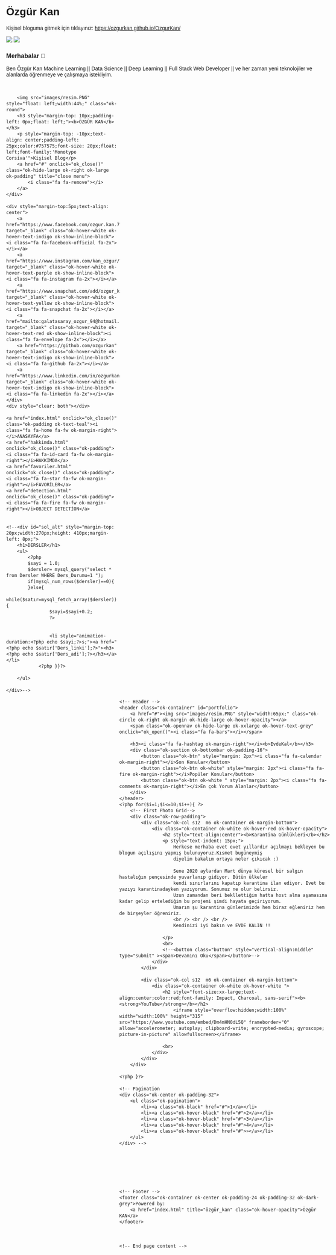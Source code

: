# Özgür Kan

Kişisel bloguma gitmek için tıklayınız: https://ozgurkan.github.io/OzgurKan/


<img src="https://media.giphy.com/media/p4NLw3I4U0idi/giphy.gif" width="300"> <img src= "https://media.giphy.com/media/26tn33aiTi1jkl6H6/giphy.gif" width = "300">

### Merhabalar 👋
 Ben Özgür Kan  Machine Learning || Data Science || Deep Learning || Full Stack Web Developer || ve her zaman yeni teknolojiler ve alanlarda öğrenmeye ve çalışmaya istekliyim.
 
 
<!DOCTYPE html>
<html>
<title>ÖZGÜR KAN</title>
<link rel="icon" href="images/favicon.ico" type="image/gif" sizes="16x16"><!--Site favicon -->
<meta charset="UTF-8">
<meta name="viewport" content="width=device-width, initial-scale=1">
<link href="css/ok.css" rel="stylesheet" type="text/css" />
<link rel="stylesheet" href="images/icons/font-awesome-4.7.0/css/font-awesome.min.css">

<style>
    /* latin-ext */
    @font-face {
        font-family: 'Raleway';
        font-style: normal;
        font-weight: 400;
        src: local('Raleway'), local('Raleway-Regular'), url(https://fonts.gstatic.com/s/raleway/v11/yQiAaD56cjx1AooMTSghGfY6323mHUZFJMgTvxaG2iE.woff2) format('woff2');
        unicode-range: U+0100-024F, U+1E00-1EFF, U+20A0-20AB, U+20AD-20CF, U+2C60-2C7F, U+A720-A7FF;
    }
    /* latin */
    @font-face {
        font-family: 'Raleway';
        font-style: normal;
        font-weight: 400;
        src: local('Raleway'), local('Raleway-Regular'), url(https://fonts.gstatic.com/s/raleway/v11/0dTEPzkLWceF7z0koJaX1A.woff2) format('woff2');
        unicode-range: U+0000-00FF, U+0131, U+0152-0153, U+02C6, U+02DA, U+02DC, U+2000-206F, U+2074, U+20AC, U+2212, U+2215;
    }

    body,h1,h2,h3,h4,h5,h6 {font-family: "Raleway", sans-serif}
    .ok-sidenav a,.ok-sidenav h4 {font-weight:bold}


</style>
<body class="ok-light-grey ok-content" style="max-width:2560px">

<!-- Sidenav/menu -->
<nav class="ok-sidenav ok-collapse ok-white ok-animate-left" style="z-index:3;width:300px;" id="mySidenav"><br>
    <div  class="ok-container">

        <img src="images/resim.PNG" style="float: left;width:44%;" class="ok-round">
        <h3 style="margin-top: 10px;padding-left: 0px;float: left;"><b>ÖZGÜR KAN</b></h3>
        <p style="margin-top: -10px;text-align: center;padding-left: 25px;color:#757575;font-size: 20px;float: left;font-family:'Monotype Corsiva'">Kişisel Blog</p>
        <a href="#" onclick="ok_close()" class="ok-hide-large ok-right ok-large ok-padding" title="close menu">
            <i class="fa fa-remove"></i>
        </a>
    </div>

    <div style="margin-top:5px;text-align: center">
        <a href="https://www.facebook.com/ozgur.kan.7" target="_blank" class="ok-hover-white ok-hover-text-indigo ok-show-inline-block"><i class="fa fa-facebook-official fa-2x"></i></a>
        <a href="https://www.instagram.com/kan_ozgur/"  target="_blank" class="ok-hover-white ok-hover-text-purple ok-show-inline-block"><i class="fa fa-instagram fa-2x"></i></a>
        <a href="https://www.snapchat.com/add/ozgur_kan" target="_blank" class="ok-hover-white ok-hover-text-yellow ok-show-inline-block"><i class="fa fa-snapchat fa-2x"></i></a>
        <a href="mailto:galatasaray_ozgur_94@hotmail.com" target="_blank" class="ok-hover-white ok-hover-text-red ok-show-inline-block"><i class="fa fa-envelope fa-2x"></i></a>
        <a href="https://github.com/ozgurkan" target="_blank" class="ok-hover-white ok-hover-text-indigo ok-show-inline-block"><i class="fa fa-github fa-2x"></i></a>
        <a href="https://www.linkedin.com/in/ozgurkan/" target="_blank" class="ok-hover-white ok-hover-text-indigo ok-show-inline-block"><i class="fa fa-linkedin fa-2x"></i></a>
    </div>
    <div style="clear: both"></div>

    <a href="index.html" onclick="ok_close()" class="ok-padding ok-text-teal"><i class="fa fa-home fa-fw ok-margin-right"></i>ANASAYFA</a>
    <a href="hakkimda.html" onclick="ok_close()" class="ok-padding"><i class="fa fa-id-card fa-fw ok-margin-right"></i>HAKKIMDA</a>
    <a href="favoriler.html" onclick="ok_close()" class="ok-padding"><i class="fa fa-star fa-fw ok-margin-right"></i>FAVORİLER</a>
    <a href="detection.html" onclick="ok_close()" class="ok-padding"><i class="fa fa-fire fa-fw ok-margin-right"></i>OBJECT DETECTİON</a>


    <!--<div id="sol_alt" style="margin-top: 20px;width:270px;height: 410px;margin-left: 8px;">
        <h1>DERSLER</h1>
        <ul>
            <?php
            $sayi = 1.0;
            $dersler= mysql_query("select * from Dersler WHERE Ders_Durumu=1 ");
            if(mysql_num_rows($dersler)==0){
            }else{
                while($satır=mysql_fetch_array($dersler)){
                    $sayi=$sayi+0.2;
                    ?>


                    <li style="animation-duration:<?php echo $sayi;?>s;"><a href="<?php echo $satır['Ders_linki'];?>"><h3><?php echo $satır['Ders_adi'];?></h3></a></li>
                <?php }}?>

        </ul>
    
    </div>-->

</nav>

<!-- Overlay effect when opening sidenav on small screens-->
<div class="ok-overlay ok-hide-large ok-animate-opacity" onclick="ok_close()" style="cursor:pointer" title="close side menu" id="myOverlay"></div>

<!-- !PAGE CONTENT! -->
<div class="ok-main" style="margin-left:300px">

    <!-- Header -->
    <header class="ok-container" id="portfolio">
        <a href="#"><img src="images/resim.PNG" style="width:65px;" class="ok-circle ok-right ok-margin ok-hide-large ok-hover-opacity"></a>
        <span class="ok-opennav ok-hide-large ok-xxlarge ok-hover-text-grey" onclick="ok_open()"><i class="fa fa-bars"></i></span>

        <h3><i class="fa fa-hashtag ok-margin-right"></i><b>EvdeKal</b></h3>
        <div class="ok-section ok-bottombar ok-padding-16">
            <button class="ok-btn" style="margin: 2px"><i class="fa fa-calendar ok-margin-right"></i>Son Konular</button>
            <button class="ok-btn ok-white" style="margin: 2px"><i class="fa fa-fire ok-margin-right"></i>Popüler Konular</button>
            <button class="ok-btn ok-white " style="margin: 2px"><i class="fa fa-comments ok-margin-right"></i>En çok Yorum Alanlar</button>
        </div>
    </header>
    <?php for($i=1;$i<=10;$i++){ ?>
        <!-- First Photo Grid-->
        <div class="ok-row-padding">
            <div class="ok-col s12  m6 ok-container ok-margin-bottom">
                <div class="ok-container ok-white ok-hover-red ok-hover-opacity">
                    <h2 style="text-align:center"><b>Karantina Günlükleri</b></h2>
                    <p style="text-indent: 15px;">
                        Herkese merhaba evet evet yıllardır açılmayı bekleyen bu blogun açılışını yapmış bulunuyoruz.Kısmet bugüneymiş
                        diyelim bakalım ortaya neler çıkıcak :)
                        
                        Sene 2020 aylardan Mart dünya küresel bir salgın hastalığın pençesinde yuvarlanıp gidiyor. Bütün ülkeler 
                        kendi sınırlarını kapatıp karantina ilan ediyor. Evet bu yazıyı karantinadayken yazıyorum. Sonumuz ne olur belirsiz.
                        Uzun zamandan beri bekllettiğim hatta host alma aşamasına kadar gelip ertelediğim bu projemi şimdi hayata geçiriyorum.
                        Umarım şu karantina günlerimizde hem biraz eğleniriz hem de birşeyler öğreniriz.
                        <br /> <br /> <br />
                        Kendinizi iyi bakın ve EVDE KALIN !!
                        
                    </p>
                    <br>
                    <!--<button class="button" style="vertical-align:middle" type="submit" ><span>Devamını Oku</span></button>-->
                </div>
            </div>

            <div class="ok-col s12  m6 ok-container ok-margin-bottom">
                <div class="ok-container ok-white ok-hover-white ">
                    <h2 style="font-size:xx-large;text-align:center;color:red;font-family: Impact, Charcoal, sans-serif"><b><strong>YouTube</strong></b></h2>                                            
                        <iframe style="overflow:hidden;width:100%" width="width:100%" height="315" src="https://www.youtube.com/embed/Dm4mHN0dL5Q" frameborder="0" allow="accelerometer; autoplay; clipboard-write; encrypted-media; gyroscope; picture-in-picture" allowfullscreen></iframe>
                    
                    <br>                    
                </div>
            </div>
        </div>

    <?php }?>

    <!-- Pagination
    <div class="ok-center ok-padding-32">
        <ul class="ok-pagination">
            <li><a class="ok-black" href="#">1</a></li>
            <li><a class="ok-hover-black" href="#">2</a></li>
            <li><a class="ok-hover-black" href="#">3</a></li>
            <li><a class="ok-hover-black" href="#">4</a></li>
            <li><a class="ok-hover-black" href="#">»</a></li>
        </ul>
    </div> -->







    <!-- Footer -->
    <footer class="ok-container ok-center ok-padding-24 ok-padding-32 ok-dark-grey">Powered by:
        <a href="index.html" title="özgür_kan" class="ok-hover-opacity">Özgür KAN</a>
    </footer>



    <!-- End page content -->
</div>

<script>
    // Script to open and close sidenav
    function ok_open() {
        document.getElementById("mySidenav").style.display = "block";
        document.getElementById("myOverlay").style.display = "block";
    }

    function ok_close() {
        document.getElementById("mySidenav").style.display = "none";
        document.getElementById("myOverlay").style.display = "none";
    }
</script>

</body>
</html>



